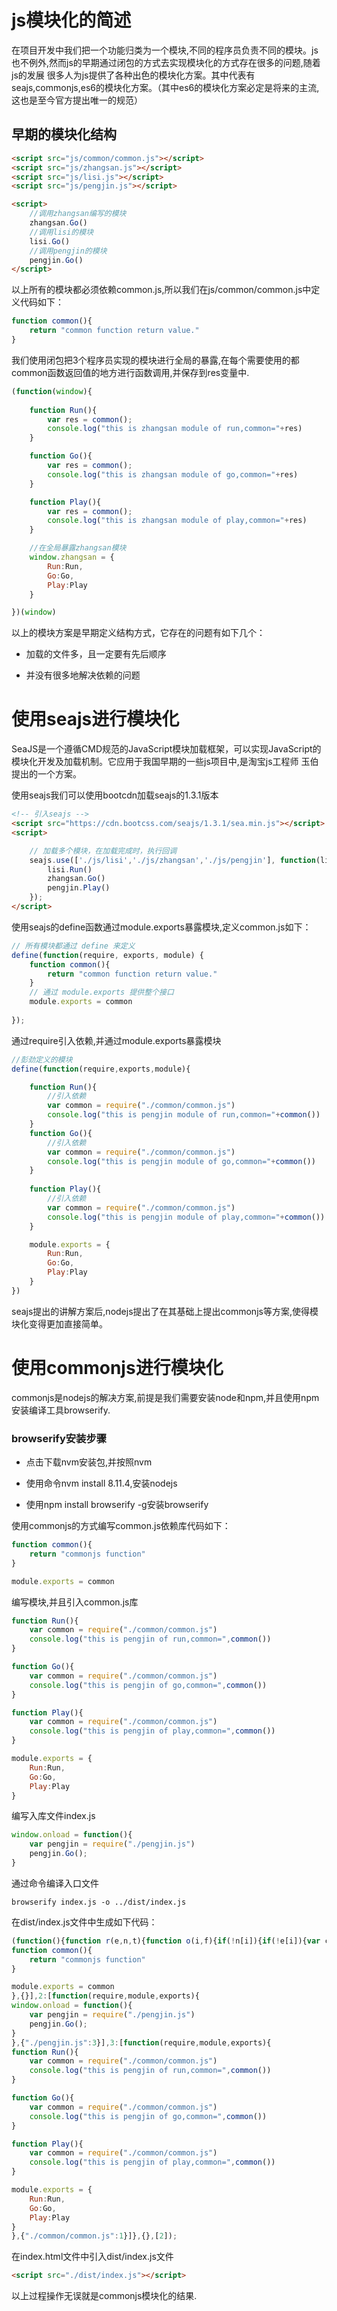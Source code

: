 # js模块化的简述

在项目开发中我们把一个功能归类为一个模块,不同的程序员负责不同的模块。js也不例外,然而js的早期通过闭包的方式去实现模块化的方式存在很多的问题,随着js的发展
很多人为js提供了各种出色的模块化方案。其中代表有seajs,commonjs,es6的模块化方案。（其中es6的模块化方案必定是将来的主流,这也是至今官方提出唯一的规范）

## 早期的模块化结构

```html
<script src="js/common/common.js"></script>
<script src="js/zhangsan.js"></script>
<script src="js/lisi.js"></script>
<script src="js/pengjin.js"></script>

<script>
    //调用zhangsan编写的模块
    zhangsan.Go()
    //调用lisi的模块
    lisi.Go()
    //调用pengjin的模块
    pengjin.Go()
</script>
```

以上所有的模块都必须依赖common.js,所以我们在js/common/common.js中定义代码如下：

```javascript
function common(){
    return "common function return value."
}
```

我们使用闭包把3个程序员实现的模块进行全局的暴露,在每个需要使用的都common函数返回值的地方进行函数调用,并保存到res变量中.

```javascript
(function(window){
    
    function Run(){
        var res = common();
        console.log("this is zhangsan module of run,common="+res)
    }

    function Go(){
        var res = common();
        console.log("this is zhangsan module of go,common="+res)
    }

    function Play(){
        var res = common();
        console.log("this is zhangsan module of play,common="+res)
    }

    //在全局暴露zhangsan模块
    window.zhangsan = {
        Run:Run,
        Go:Go,
        Play:Play 
    }

})(window)
```

以上的模块方案是早期定义结构方式，它存在的问题有如下几个：

* 加载的文件多，且一定要有先后顺序

* 并没有很多地解决依赖的问题


# 使用seajs进行模块化

SeaJS是一个遵循CMD规范的JavaScript模块加载框架，可以实现JavaScript的模块化开发及加载机制。它应用于我国早期的一些js项目中,是淘宝js工程师
玉伯提出的一个方案。

使用seajs我们可以使用bootcdn加载seajs的1.3.1版本

```html
<!-- 引入seajs -->
<script src="https://cdn.bootcss.com/seajs/1.3.1/sea.min.js"></script>
<script>

    // 加载多个模块，在加载完成时，执行回调
    seajs.use(['./js/lisi','./js/zhangsan','./js/pengjin'], function(lisi,zhangsan,pengjin) {
        lisi.Run()
        zhangsan.Go()
        pengjin.Play()
    });
</script>
```

使用seajs的define函数通过module.exports暴露模块,定义common.js如下：

```javascript
// 所有模块都通过 define 来定义
define(function(require, exports, module) {
    function common(){
        return "common function return value."
    }
    // 通过 module.exports 提供整个接口
    module.exports = common
  
});
```

通过require引入依赖,并通过module.exports暴露模块

```javascript
//彭劲定义的模块
define(function(require,exports,module){

    function Run(){
        //引入依赖
        var common = require("./common/common.js")
        console.log("this is pengjin module of run,common="+common())
    }
    function Go(){
        //引入依赖
        var common = require("./common/common.js")
        console.log("this is pengjin module of go,common="+common())
    }
    
    function Play(){
        //引入依赖
        var common = require("./common/common.js")
        console.log("this is pengjin module of play,common="+common())
    }

    module.exports = {
        Run:Run,
        Go:Go,
        Play:Play 
    }
})
```

seajs提出的讲解方案后,nodejs提出了在其基础上提出commonjs等方案,使得模块化变得更加直接简单。

# 使用commonjs进行模块化

commonjs是nodejs的解决方案,前提是我们需要安装node和npm,并且使用npm安装编译工具browserify.

### browserify安装步骤

* 点击下载nvm安装包,并按照nvm

* 使用命令nvm install 8.11.4,安装nodejs

* 使用npm install browserify -g安装browserify

使用commonjs的方式编写common.js依赖库代码如下：

```javascript
function common(){
    return "commonjs function"
}

module.exports = common 
```

编写模块,并且引入common.js库


```javascript
function Run(){
    var common = require("./common/common.js")
    console.log("this is pengjin of run,common=",common())
}

function Go(){
    var common = require("./common/common.js")
    console.log("this is pengjin of go,common=",common())
}

function Play(){
    var common = require("./common/common.js")
    console.log("this is pengjin of play,common=",common()) 
}

module.exports = {
    Run:Run,
    Go:Go,
    Play:Play 
}
```

编写入库文件index.js

```javascript
window.onload = function(){
    var pengjin = require("./pengjin.js")
    pengjin.Go();
}
```

通过命令编译入口文件

```
browserify index.js -o ../dist/index.js
```

在dist/index.js文件中生成如下代码：

```javascript
(function(){function r(e,n,t){function o(i,f){if(!n[i]){if(!e[i]){var c="function"==typeof require&&require;if(!f&&c)return c(i,!0);if(u)return u(i,!0);var a=new Error("Cannot find module '"+i+"'");throw a.code="MODULE_NOT_FOUND",a}var p=n[i]={exports:{}};e[i][0].call(p.exports,function(r){var n=e[i][1][r];return o(n||r)},p,p.exports,r,e,n,t)}return n[i].exports}for(var u="function"==typeof require&&require,i=0;i<t.length;i++)o(t[i]);return o}return r})()({1:[function(require,module,exports){
function common(){
    return "commonjs function"
}

module.exports = common 
},{}],2:[function(require,module,exports){
window.onload = function(){
    var pengjin = require("./pengjin.js")
    pengjin.Go();
}
},{"./pengjin.js":3}],3:[function(require,module,exports){
function Run(){
    var common = require("./common/common.js")
    console.log("this is pengjin of run,common=",common())
}

function Go(){
    var common = require("./common/common.js")
    console.log("this is pengjin of go,common=",common())
}

function Play(){
    var common = require("./common/common.js")
    console.log("this is pengjin of play,common=",common()) 
}

module.exports = {
    Run:Run,
    Go:Go,
    Play:Play 
}
},{"./common/common.js":1}]},{},[2]);
```

在index.html文件中引入dist/index.js文件

```html
<script src="./dist/index.js"></script>
```

以上过程操作无误就是commonjs模块化的结果.
